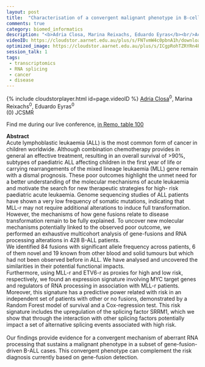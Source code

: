 ```yaml
---
layout: post
title:  "Characterisation of a convergent malignant phenotype in B-cell acute lymphoblastic leukaemia"
comments: true
category: biomed_informatics
description: "<b>Adria Closa, Marina Reixachs, Eduardo Eyras</b><br/>Acute lymphoblastic leukaemia (ALL) is the most co..."
videoID: https://cloudstor.aarnet.edu.au/plus/s/FNTvmW4c0pbnA1h/download
optimized_image: https://cloudstor.aarnet.edu.au/plus/s/ICgpRohTZRYRn4P/download
session_talk: 1
tags:
 - transcriptomics
 - RNA splicing
 - cancer
 - disease
---
```

{% include cloudstorplayer.html id=page.videoID %}
<u>Adria Closa</u><sup>0</sup>, Marina Reixachs<sup>0</sup>, Eduardo Eyras<sup>0</sup><br/>
\(0\) JCSMR

Find me during our live conference, [in Remo, table 100](https://remo.co)

<b>Abstract</b><br/>
Acute lymphoblastic leukaemia \(ALL\) is the most common form of cancer in children worldwide. Although combination chemotherapy provides in general an effective treatment, resulting in an overall survival of &gt;90%, subtypes of paediatric ALL affecting children in the first year of life or carrying rearrangements of the mixed lineage leukaemia \(MLL\) gene remain with a dismal prognosis. These poor outcomes highlight the unmet need for a better understanding of the molecular mechanisms of acute leukaemia and motivate the search for new therapeutic strategies for high- risk paediatric acute leukaemia. Genome sequencing studies of ALL patients have shown a very low frequency of somatic mutations, indicating that MLL-r may not require additional alterations to induce full transformation. However, the mechanisms of how gene fusions relate to disease transformation remain to be fully explained. To uncover new molecular mechanisms potentially linked to the observed poor outcome, we performed an exhaustive multicohort analysis of gene-fusions and RNA processing alterations in 428 B-ALL patients.<br/>We identified 84 fusions with significant allele frequency across patients, 6 of them novel and 19 known from other blood and solid tumours but which had not been observed before in ALL. We have analysed and uncovered the similarities in their potential functional impacts.<br/>Furthermore, using MLL-r and ETV6-r as proxies for high and low risk, respectively, we found an expression signature involving MYC target genes and regulators of RNA processing in association with MLL-r patients. Moreover, this signature has a predictive power related with risk in an independent set of patients with other or no fusions, demonstrated by a Random Forest model of survival and a Cox-regression test. This risk signature includes the upregulation of the splicing factor SRRM1, which we show that through the interaction with other splicing factors potentially impact a set of alternative splicing events associated with high risk. <br/><br/>Our findings provide evidence for a convergent mechanism of aberrant RNA processing that sustains a malignant phenotype in a subset of gene-fusion-driven B-ALL cases. This convergent phenotype can complement the risk diagnosis currently based on gene-fusion detection.
